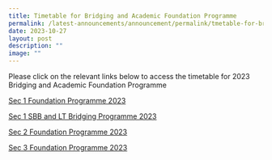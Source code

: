 ```yaml
---
title: Timetable for Bridging and Academic Foundation Programme
permalink: /latest-announcements/announcement/permalink/tmetable-for-bridging-and-academic-foundation-programme/
date: 2023-10-27
layout: post
description: ""
image: ""
---
```

Please click on the relevant links below to access the timetable for 2023 Bridging and Academic Foundation Programme

[Sec 1 Foundation Programme 2023](/files/sec%201%20foundation%20programme%202023%20updated%2024%20oct%2023.pdf)<br>

[Sec 1 SBB and LT Bridging Programme 2023](/files/sec%201%20sbb%20and%20lt%20bridging%20programme%20updated%2024%20oct%2023.pdf) <br>

[Sec 2 Foundation Programme 2023](/files/sec%202%20foundation%20programme%202023%20updated%2024%20oct%2023.pdf) <br>

[Sec 3 Foundation Programme 2023](/files/sec%203ena%20foundation%20programme%20updated%2024%20october.pdf)